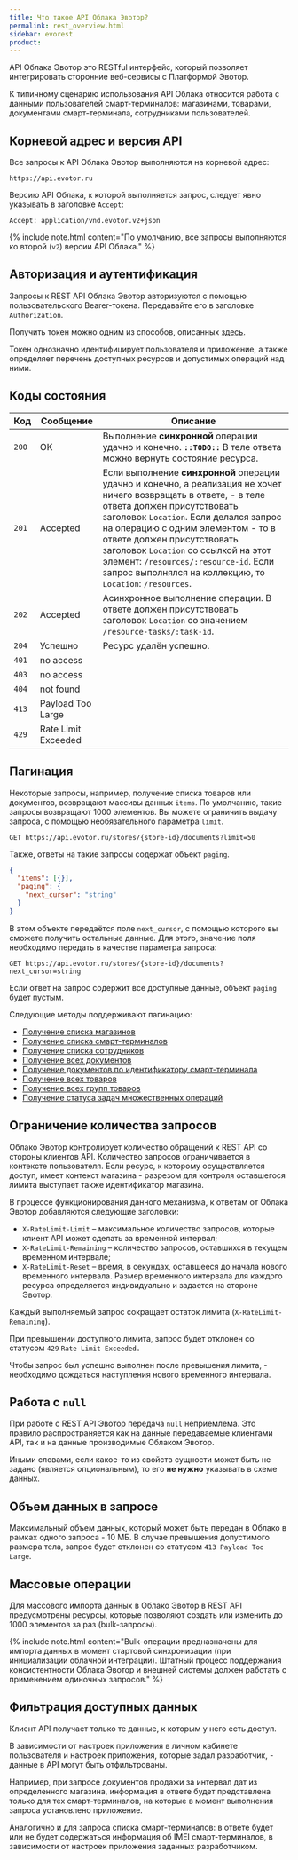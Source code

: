 ```yaml
---
title: Что такое API Облака Эвотор?
permalink: rest_overview.html
sidebar: evorest
product:
---
```


API Облака Эвотор это RESTful интерфейс, который позволяет интегрировать сторонние веб-сервисы с Платформой Эвотор.

К типичному сценарию использования API Облака относится работа с данными пользователей смарт-терминалов: магазинами, товарами, документами смарт-терминала, сотрудниками пользователей.

## Корневой адрес и версия API

Все запросы к API Облака Эвотор выполняются на корневой адрес:

```
https://api.evotor.ru
```

Версию API Облака, к которой выполняется запрос, следует явно указывать в заголовке `Accept`:

```
Accept: application/vnd.evotor.v2+json
```

{% include note.html content="По умолчанию, все запросы выполняются ко второй (`v2`) версии API Облака." %}

## Авторизация и аутентификация

Запросы к REST API Облака Эвотор авторизуются с помощью пользовательского Bearer-токена. Передавайте его в заголовке `Authorization`.

Получить токен можно одним из способов, описанных [здесь](/doc_authorization.html).

Токен однозначно идентифицирует пользователя и приложение, а также определяет перечень доступных ресурсов и допустимых операций над ними.

## Коды состояния

Код  | Сообщение  | Описание
-----|------------|---------
`200`| OK         |  Выполнение **синхронной** операции удачно и конечно. __`::TODO::`__ В теле ответа можно вернуть состояние ресурса.
`201`| Accepted   |  Если выполнение **синхронной** операции удачно и конечно, а реализация не хочет ничего возвращать в ответе, - в теле ответа должен присутствовать заголовок `Location`. Если делался запрос на операцию с одним элементом - то в ответе должен присутствовать заголовок `Location` со ссылкой на этот элемент: `/resources/:resource-id`. Если запрос выполнялся на коллекцию, то `Location`: `/resources`.
`202`| Accepted   |  Асинхронное выполнение операции. В ответе должен присутствовать заголовок `Location` со значением `/resource-tasks/:task-id`.
`204`| Успешно    |  Ресурс удалён успешно.
`401`| no access  |  
`403`| no access  |  
`404`| not found  |  
`413`| Payload Too Large    |  
`429`| Rate Limit Exceeded    |  

## Пагинация

Некоторые запросы, например, получение списка товаров или документов, возвращают массивы данных `items`. По умолчанию, такие запросы возвращают 1000 элементов. Вы можете ограничить выдачу запроса, с помощью необязательного параметра `limit`.

```shell
GET https://api.evotor.ru/stores/{store-id}/documents?limit=50
```

Также, ответы на такие запросы содержат объект `paging`.

```json
{
  "items": [{}],
  "paging": {
    "next_cursor": "string"
  }
}
```

В этом объекте передаётся поле `next_cursor`, с помощью которого вы сможете получить остальные данные. Для этого, значение поля необходимо передать в качестве параметра запроса:

```shell
GET https://api.evotor.ru/stores/{store-id}/documents?next_cursor=string
```

Если ответ на запрос содержит все доступные данные, объект `paging` будет пустым.

Следующие методы поддерживают пагинацию:

* [Получение списка магазинов](./rest_stores.html#Получить-список-магазинов)
* [Получение списка смарт-терминалов](./rest_smart_terminals.html#Получить-список-смарт-терминалов)
* [Получение списка сотрудников](./rest_employees.html#Получить-список-сотрудников)
* [Получение всех документов](./rest_documents.html#Получить-список-документов)
* [Получение документов по идентификатору смарт-терминала](./rest_documents.html#Получить-список-документов-по-идентификатору-смарт-терминала)
* [Получение всех товаров](./rest_products.html#Получить-все-товары)
* [Получение всех групп товаров](./rest_products_groups.html#Получить-все-группы)
* [Получение статуса задач множественных операций](./rest_bulk_tasks.html#Получить-информацию-о-состоянии-задач)


## Ограничение количества запросов

Облако Эвотор контролирует количество обращений к REST API со стороны клиентов API. Количество запросов ограничивается в контексте пользователя. Если ресурс, к которому осуществляется доступ, имеет контекст магазина - разрезом для контроля оставшегося лимита выступает также идентификатор магазина.

В процессе функционирования данного механизма, к ответам от Облака Эвотор добавляются следующие заголовки:

* `X-RateLimit-Limit` – максимальное количество запросов, которые клиент API может сделать за временной интервал;
* `X-RateLimit-Remaining` – количество запросов, оставшихся в текущем временном интервале;
* `X-RateLimit-Reset` – время, в секундах, оставшееся до начала нового временного интервала.
Размер временного интервала для каждого ресурса определяется индивидуально и задается на стороне Эвотор.

Каждый выполняемый запрос сокращает остаток лимита (`X-RateLimit-Remaining`).

При превышении доступного лимита, запрос будет отклонен со статусом `429` `Rate Limit Exceeded.`

Чтобы запрос был успешно выполнен после превышения лимита, - необходимо дождаться наступления нового временного интервала.

## Работа с `null`
При работе с REST API Эвотор передача `null` неприемлема. Это правило распространяется как на данные передаваемые клиентами API, так и на данные производимые Облаком Эвотор.

Иными словами, если какое-то из свойств сущности может быть не задано (является опциональным), то его **не нужно** указывать в схеме данных.

## Объем данных в запросе
Максимальный объем данных, который может быть передан в Облако в рамках одного запроса - 10 МБ. В случае превышения допустимого размера тела, запрос будет отклонен со статусом `413 Payload Too Large`.

## Массовые операции
Для массового импорта данных в Облако Эвотор в REST API предусмотрены ресурсы, которые позволяют создать или изменить до 1000 элементов за раз (bulk-запросы).

{% include note.html content="Bulk-операции предназначены для импорта данных в момент стартовой синхронизации (при инициализации облачной интеграции).
Штатный процесс поддержания консистентности Облака Эвотор и внешней системы должен работать с применением одиночных запросов." %}

## Фильтрация доступных данных
Клиент API получает только те данные, к которым у него есть доступ.

В зависимости от настроек приложения в личном кабинете пользователя и настроек приложения, которые задал разработчик, - данные в API могут быть отфильтрованы.

Например, при запросе документов продажи за интервал дат из определенного магазина, информация в ответе будет представлена только для тех смарт-терминалов, на которые в момент выполнения запроса установлено приложение.

Аналогично и для запроса списка смарт-терминалов: в ответе будет или не будет содержаться информация об IMEI смарт-терминалов, в зависимости от настроек приложения заданных разработчиком.
